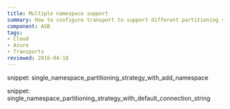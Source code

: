 ```yaml
---
title: Multiple namespace support
summary: How to configure transport to support different partitioning strategies 
component: ASB
tags:
- Cloud
- Azure
- Transports 
reviewed: 2016-04-18
---
```


snippet: single_namespace_partitioning_strategy_with_add_namespace

snippet: single_namespace_partitioning_strategy_with_default_connection_string